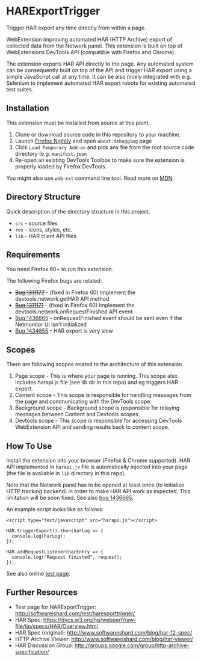 # HARExportTrigger
Trigger HAR export any time directly from within a page.

WebExtension improving automated HAR (HTTP Archive) export of collected data from the Network panel. This extension is built on top of WebExtensions DevTools API (compatible with Firefox and Chrome).

The extension exports HAR API directly to the page. Any automated system can be consequently built on top of the API and trigger HAR export using a simple JavaScript call at any time. It can be also nicely integrated with e.g. Selenium to implement automated HAR export robots for existing automated test suites.

## Installation
This extension must be installed from source at this point.
1. Clone or download source code in this repository to your machine.
2. Launch [Firefox Nightly](https://www.mozilla.org/en-US/firefox/channel/desktop/#nightly) and open `about:debugging` page
3. Click `Load Temporary Add-on` and pick any file from the root source code directory (e.g. `manifest.json`
4. Re-open an existing DevTools Toolbox to make sure the extension is properly loaded by Firefox DevTools.

You might also use `web-ext` command line tool. Read more on [MDN](https://developer.mozilla.org/en-US/Add-ons/WebExtensions/Getting_started_with_web-ext).

## Directory Structure
Quick description of the directory structure in this project.

* `src` - source files
* `res` - icons, styles, etc.
* `lib` - HAR client API files

## Requirements
You need Firefox 60+ to run this extension.

The following Firefox bugs are related:
* [~~Bug 1311177~~](https://bugzilla.mozilla.org/show_bug.cgi?id=1311177) - (fixed in Firefox 60) Implement the devtools.network.getHAR API method
* [~~Bug 1311171~~](https://bugzilla.mozilla.org/show_bug.cgi?id=1311171) - (fixed in Firefox 60) Implement the devtools.network.onRequestFinished API event
* [Bug 1436665](https://bugzilla.mozilla.org/show_bug.cgi?id=1436665) - onRequestFinished event should be sent even if the Netmonitor UI isn't initialized
* [Bug 1434855](https://bugzilla.mozilla.org/show_bug.cgi?id=1434855) - HAR export is very slow

## Scopes
There are following scopes related to the architecture of this extension.

1) Page scope - This is where your page is running. This scope also includes
                harapi.js file (see lib dir in this repo) and eg triggers HAR export.
2) Content scope - This scope is responsible for handling messages from the page
                   and communicating with the DevTools scope.
3) Background scope - Background scope is responsible for relaying messages
                      between Content and Devtools scopes.
4) Devtools scope - This scope is responsible for accessing DevTools
                    WebExtension API and sending results back to content scope.

## How To Use
Install the extension into your browser (Firefox & Chrome supported).
HAR API implemented in `harapi.js` file is automatically injected
into your page (the file is available in `lib` directory in this repo).

Note that the Network panel has to be opened at least once (to initialize
HTTP tracking backend) in order to make HAR API work as expected.
This limitation will be soon fixed.
See also [bug 1436665](https://bugzilla.mozilla.org/show_bug.cgi?id=1436665).

An example script looks like as follows:

```
<script type="text/javascript" src="harapi.js"></script>

HAR.triggerExport().then(harLog => {
  console.log(harLog);
});

HAR.addRequestListener(harEntry => {
  console.log("Request finished", request);
});

```

See also online [test page](http://softwareishard.com/test/harexporttrigger/).

## Further Resources
* Test page for HARExportTrigger: http://softwareishard.com/test/harexporttrigger/
* HAR Spec: https://dvcs.w3.org/hg/webperf/raw-file/tip/specs/HAR/Overview.html
* HAR Spec (original): http://www.softwareishard.com/blog/har-12-spec/
* HTTP Archive Viewer: http://www.softwareishard.com/blog/har-viewer/
* HAR Discussion Group: http://groups.google.com/group/http-archive-specification/
